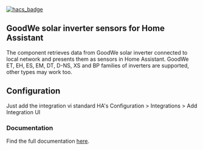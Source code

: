 [![hacs_badge](https://img.shields.io/badge/HACS-Default-orange.svg?style=for-the-badge)](https://github.com/custom-components/hacs)

## GoodWe solar inverter sensors for Home Assistant

The component retrieves data from GoodWe solar inverter connected to local network and presents them as sensors in Home Assistant.
GoodWe ET, EH, ES, EM, DT, D-NS, XS and BP families of inverters are supported, other types may work too.

## Configuration

Just add the integration vi standard HA's Configuration > Integrations > Add Integration UI

### Documentation

Find the full documentation [here](https://github.com/mletenay/home-assistant-goodwe-inverter).
